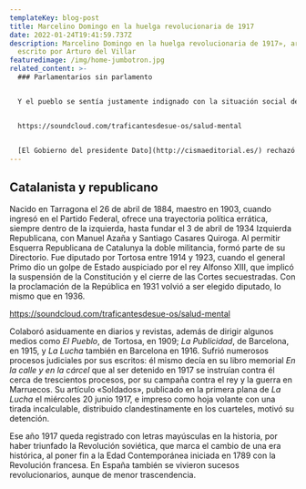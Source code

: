 ```yaml
---
templateKey: blog-post
title: Marcelino Domingo en la huelga revolucionaria de 1917
date: 2022-01-24T19:41:59.737Z
description: Marcelino Domingo en la huelga revolucionaria de 1917», artículo
  escrito por Arturo del Villar
featuredimage: /img/home-jumbotron.jpg
related_content: >-
  ### Parlamentarios sin parlamento


  Y el pueblo se sentía justamente indignado con la situación social del reino. Al empezar julio de 1917 las Cortes se hallaban cerradas, suspendidas las teóricas garantías constitucionales, y vigente una férrea censura de prensa. El jueves día 5 se reunió en el Ayuntamiento de Barcelona una asamblea de parlamentarios catalanes, diputados y senadores, que aprobó exigir al Gobierno de Madrid la inmediata convocatoria de Cortes Constituyentes. De no aceptarlo se celebraría una asamblea extraordinaria el jueves 19.


  https://soundcloud.com/traficantesdesue-os/salud-mental


  [El Gobierno del presidente Dato](http://cismaeditorial.es/) rechazó la propuesta, y advirtió que de celebrarse la reunión el día 19 sería un acto sedicioso castigado en el Código Penal. Sin miedo a la amenaza, ese día trataron de entrar en el Ayuntamiento 46 parlamentarios presentes, pero la Guardia Civil se lo impidió y les obligó a marcharse. Al día siguiente el pleno del Ayuntamiento y la Diputación elevaron sendas protestas por la suspensión del acto, pero al comenzar el día 19 una huelga de ferroviarios y tranvías eléctricos en Valencia, el tema de la Asamblea quedó pospuesto.
---
```

## Catalanista y republicano

Nacido en Tarragona el 26 de abril de 1884, maestro en 1903, cuando ingresó en el Partido Federal, ofrece una trayectoria política errática, siempre dentro de la izquierda, hasta fundar el 3 de abril de 1934 Izquierda Republicana, con Manuel Azaña y Santiago Casares Quiroga. Al permitir Esquerra Republicana de Catalunya la doble militancia, formó parte de su Directorio. Fue diputado por Tortosa entre 1914 y 1923, cuando el general Primo dio un golpe de Estado auspiciado por el rey Alfonso XIII, que implicó la suspensión de la Constitución y el cierre de las Cortes secuestradas. Con la proclamación de la República en 1931 volvió a ser elegido diputado, lo mismo que en 1936.

https://soundcloud.com/traficantesdesue-os/salud-mental

Colaboró asiduamente en diarios y revistas, además de dirigir algunos medios como *El Pueblo*, de Tortosa, en 1909; *La Publicidad*, de Barcelona, en 1915, y *La Lucha* también en Barcelona en 1916. Sufrió numerosos procesos judiciales por sus escritos: él mismo decía en su libro memorial *En la calle y en la cárcel* que al ser detenido en 1917 se instruían contra él cerca de trescientos procesos, por su campaña contra el rey y la guerra en Marruecos. Su artículo «Soldados», publicado en la primera plana de *La Lucha* el miércoles 20 junio 1917, e impreso como hoja volante con una tirada incalculable, distribuido clandestinamente en los cuarteles, motivó su detención.

Ese año 1917 queda registrado con letras mayúsculas en la historia, por haber triunfado la Revolución soviética, que marca el cambio de una era histórica, al poner fin a la Edad Contemporánea iniciada en 1789 con la Revolución francesa. En España también se vivieron sucesos revolucionarios, aunque de menor trascendencia.